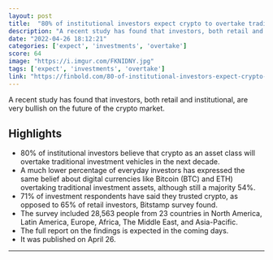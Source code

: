 ```yaml
---
layout: post
title:  "80% of institutional investors expect crypto to overtake traditional investments in 10 years"
description: "A recent study has found that investors, both retail and institutional, are very bullish on the future of the crypto market."
date: "2022-04-26 18:12:21"
categories: ['expect', 'investments', 'overtake']
score: 64
image: "https://i.imgur.com/FKNIDNY.jpg"
tags: ['expect', 'investments', 'overtake']
link: "https://finbold.com/80-of-institutional-investors-expect-crypto-to-overtake-traditional-investments-in-10-years/"
---
```


A recent study has found that investors, both retail and institutional, are very bullish on the future of the crypto market.

## Highlights

- 80% of institutional investors believe that crypto as an asset class will overtake traditional investment vehicles in the next decade.
- A much lower percentage of everyday investors has expressed the same belief about digital currencies like Bitcoin (BTC) and ETH) overtaking traditional investment assets, although still a majority 54%.
- 71% of investment respondents have said they trusted crypto, as opposed to 65% of retail investors, Bitstamp survey found.
- The survey included 28,563 people from 23 countries in North America, Latin America, Europe, Africa, The Middle East, and Asia-Pacific.
- The full report on the findings is expected in the coming days.
- It was published on April 26.

---
